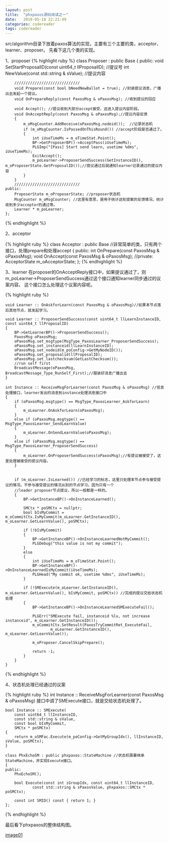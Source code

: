 ```yaml
---
layout: post
title:  "phxpaxos源码阅读之一"
date:   2018-05-18 22:21:49
categories: codereader
tags: codereader
---
```


src/algorithm目录下放着paxos算法的实现，主要有三个主要的类，acceptor、learner、proposer。
先看下这几个类的实现。

1、proposer
{% highlight ruby %}
	class Proposer : public Base
	{
	public:
	    void SetStartProposalID(const uint64_t llProposalID); //提议号
	    int NewValue(const std::string & sValue); //提议内容

	    /////////////////////////////
	    void Prepare(const bool bNeedNewBallot = true); //封装提议消息，广播出去发起一个提议。
	    void OnPrepareReply(const PaxosMsg & oPaxosMsg); //收到提议的回应

	    void Accept(); //提议收到大部分accept接受，这进入提议内容阶段。
	    void OnAcceptReply(const PaxosMsg & oPaxosMsg);//提议内容反馈
	    {
			m_oMsgCounter.AddReceive(oPaxosMsg.nodeid());  //记录状态机
			if (m_oMsgCounter.IsPassedOnThisRound()) //accept阶段是否通过了。
		    {
		        int iUseTimeMs = m_oTimeStat.Point();
		        BP->GetProposerBP()->AcceptPass(iUseTimeMs);
		        PLGImp("[Pass] Start send learn, usetime %dms", iUseTimeMs);
		        ExitAccept();
		        m_poLearner->ProposerSendSuccess(GetInstanceID(), m_oProposerState.GetProposalID());//提议通过后就通知learner记录通过的提议内容
		    }
	    }
	    /////////////////////////////
	public:
	    ProposerState m_oProposerState; //proposer状态机
	    MsgCounter m_oMsgCounter; //这里有意思，是用于统计这轮提案的反馈情况。统计收到多少acceptor的通过等。
	    Learner * m_poLearner;
	};
{% endhighlight %}

2、acceptor

{% highlight ruby %}
	class Acceptor : public Base //非常简单的类，只有两个接口，处理prepare和处理accept
	{
	public:
	    int OnPrepare(const PaxosMsg & oPaxosMsg);
	    void OnAccept(const PaxosMsg & oPaxosMsg);
	//private:
	    AcceptorState m_oAcceptorState;
	};
{% endhighlight %}

3、learner
在proposer的OnAcceptReply接口中，如果提议通过了，则m_poLearner->ProposerSendSuccess通过这个接口通知learner同步通过的议案内容。
这个接口怎么处理这个议案内容呢。

{% highlight ruby %}

	void Learner :: OnAskforLearn(const PaxosMsg & oPaxosMsg)//如果本节点落后其他节点，就发起学习。

	void Learner :: ProposerSendSuccess(const uint64_t llLearnInstanceID, const uint64_t llProposalID)
	{
	    BP->GetLearnerBP()->ProposerSendSuccess();
	    PaxosMsg oPaxosMsg;
	    oPaxosMsg.set_msgtype(MsgType_PaxosLearner_ProposerSendSuccess);
	    oPaxosMsg.set_instanceid(llLearnInstanceID);
	    oPaxosMsg.set_nodeid(m_poConfig->GetMyNodeID());
	    oPaxosMsg.set_proposalid(llProposalID);
	    oPaxosMsg.set_lastchecksum(GetLastChecksum());
	    //run self first
	    BroadcastMessage(oPaxosMsg, BroadcastMessage_Type_RunSelf_First);//服装好消息广播出去
	}

	int Instance :: ReceiveMsgForLearner(const PaxosMsg & oPaxosMsg) //信息处理接口，learner发出的消息到instance处理消息接口中
	{
	    if (oPaxosMsg.msgtype() == MsgType_PaxosLearner_AskforLearn)
	    {
	        m_oLearner.OnAskforLearn(oPaxosMsg);
	    }
	    else if (oPaxosMsg.msgtype() == MsgType_PaxosLearner_SendLearnValue)
	    {
	        m_oLearner.OnSendLearnValue(oPaxosMsg);
	    }
	    else if (oPaxosMsg.msgtype() == MsgType_PaxosLearner_ProposerSendSuccess)
	    {
	        m_oLearner.OnProposerSendSuccess(oPaxosMsg);//有提议被接受了，这里处理被接受的提议内容。
	    }


		if (m_oLearner.IsLearned()) //已经学习的标志，这里只处理本节点参与接受提议的情况。不参与接受提议的情况从别的节点学习。因为只有一个
		//leader proposer节点提议，所以一般都是一样的。
	    {
	        BP->GetInstanceBP()->OnInstanceLearned();

	        SMCtx * poSMCtx = nullptr;
	        bool bIsMyCommit = m_oCommitCtx.IsMyCommit(m_oLearner.GetInstanceID(), m_oLearner.GetLearnValue(), poSMCtx);

	        if (!bIsMyCommit)
	        {
	            BP->GetInstanceBP()->OnInstanceLearnedNotMyCommit();
	            PLGDebug("this value is not my commit");
	        }
	        else
	        {
	            int iUseTimeMs = m_oTimeStat.Point();
	            BP->GetInstanceBP()->OnInstanceLearnedIsMyCommit(iUseTimeMs);
	            PLGHead("My commit ok, usetime %dms", iUseTimeMs);
	        }

	        if (!SMExecute(m_oLearner.GetInstanceID(), m_oLearner.GetLearnValue(), bIsMyCommit, poSMCtx)) //完成的提议交给状态机处理
	        {
	            BP->GetInstanceBP()->OnInstanceLearnedSMExecuteFail();

	            PLGErr("SMExecute fail, instanceid %lu, not increase instanceid", m_oLearner.GetInstanceID());
	            m_oCommitCtx.SetResult(PaxosTryCommitRet_ExecuteFail, 
	                    m_oLearner.GetInstanceID(), m_oLearner.GetLearnValue());

	            m_oProposer.CancelSkipPrepare();

	            return -1;
	        }
	    }
	}

{% endhighlight %}

4、状态机处理已经通过的议案

{% highlight ruby %}
	int Instance :: ReceiveMsgForLearner(const PaxosMsg & oPaxosMsg) 接口中调了SMExecute接口，就是交给状态机处理了。

	bool Instance :: SMExecute(
        const uint64_t llInstanceID, 
        const std::string & sValue, 
        const bool bIsMyCommit,
        SMCtx * poSMCtx)
	{
	    return m_oSMFac.Execute(m_poConfig->GetMyGroupIdx(), llInstanceID, sValue, poSMCtx);
	}

	class PhxEchoSM : public phxpaxos::StateMachine //状态机需要继承StateMachine，并实现Execute接口。
	{ 
	public:
	    PhxEchoSM();

	    bool Execute(const int iGroupIdx, const uint64_t llInstanceID, 
	            const std::string & sPaxosValue, phxpaxos::SMCtx * poSMCtx);

	    const int SMID() const { return 1; }
	};
{% endhighlight %}

最后看下phxpaxos的整体结构图。

[image01](/assets/img/paxos/phxpaxos_constrution.png)